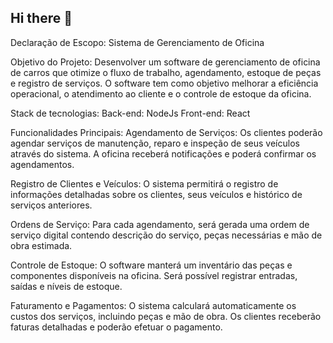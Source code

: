 ## Hi there 👋
Declaração de Escopo: Sistema de Gerenciamento de Oficina

Objetivo do Projeto: Desenvolver um software de gerenciamento de oficina de carros que otimize o fluxo de trabalho, agendamento, estoque de peças e registro de serviços. O software tem como objetivo melhorar a eficiência operacional, o atendimento ao cliente e o controle de estoque da oficina.

Stack de tecnologias:
Back-end: NodeJs 
Front-end: React


Funcionalidades Principais:
Agendamento de Serviços: Os clientes poderão agendar serviços de manutenção, reparo e inspeção de seus veículos através do sistema. A oficina receberá notificações e poderá confirmar os agendamentos.

Registro de Clientes e Veículos: O sistema permitirá o registro de informações detalhadas sobre os clientes, seus veículos e histórico de serviços anteriores.

Ordens de Serviço: Para cada agendamento, será gerada uma ordem de serviço digital contendo descrição do serviço, peças necessárias e mão de obra estimada.

Controle de Estoque: O software manterá um inventário das peças e componentes disponíveis na oficina. Será possível registrar entradas, saídas e níveis de estoque.

Faturamento e Pagamentos: O sistema calculará automaticamente os custos dos serviços, incluindo peças e mão de obra. Os clientes receberão faturas detalhadas e poderão efetuar o pagamento.

<!--

**Here are some ideas to get you started:**

🙋‍♀️ A short introduction - what is your organization all about?
🌈 Contribution guidelines - how can the community get involved?
👩‍💻 Useful resources - where can the community find your docs? Is there anything else the community should know?
🍿 Fun facts - what does your team eat for breakfast?
🧙 Remember, you can do mighty things with the power of [Markdown](https://docs.github.com/github/writing-on-github/getting-started-with-writing-and-formatting-on-github/basic-writing-and-formatting-syntax)
-->
